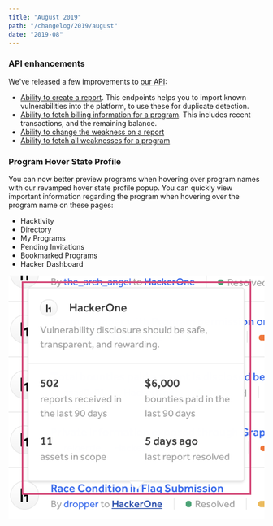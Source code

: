 ```yaml
---
title: "August 2019"
path: "/changelog/2019/august"
date: "2019-08"
---
```


### API enhancements

We've released a few improvements to [our API](https://api.hackerone.com/docs/v1):
* [Ability to create a report](https://api.hackerone.com/docs/v1#/reports/create). This endpoints helps you to import known vulnerabilities into the platform, to use these for duplicate detection. 
* [Ability to fetch billing information for a program](). This includes recent transactions, and the remaining balance.
* [Ability to change the weakness on a report]()
* [Ability to fetch all weaknesses for a program](https://api.hackerone.com/docs/v1#/programs/weaknesses/index)

### Program Hover State Profile

You can now better preview programs when hovering over program names with our revamped hover state profile popup. You can quickly view important information regarding the program when hovering over the program name on these pages:

* Hacktivity
* Directory
* My Programs
* Pending Invitations
* Bookmarked Programs
* Hacker Dashboard

![program hover state popup](./images/aug_2019_program_hover_state.png)
